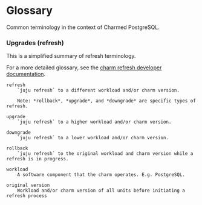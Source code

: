 # Glossary

Common terminology in the context of Charmed PostgreSQL.

### Upgrades (refresh)

This is a simplified summary of refresh terminology. 

For a more detailed glossary, see the [charm refresh  developer documentation](https://canonical-charm-refresh.readthedocs-hosted.com/latest/glossary/). 

```{glossary}
refresh
    `juju refresh` to a different workload and/or charm version.

    Note: *rollback*, *upgrade*, and *downgrade* are specific types of refresh.

upgrade
    `juju refresh` to a higher workload and/or charm version.

downgrade
    `juju refresh` to a lower workload and/or charm version.

rollback
    `juju refresh` to the original workload and charm version while a refresh is in progress.

workload
    A software component that the charm operates. E.g. PostgreSQL.

original version
    Workload and/or charm version of all units before initiating a refresh process
```